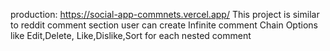 production: https://social-app-commnets.vercel.app/
This project is similar to reddit comment section
user can create Infinite comment Chain
Options like Edit,Delete, Like,Dislike,Sort  for each nested comment 
